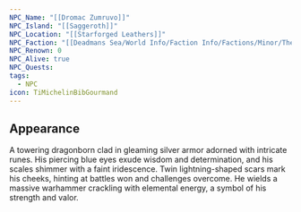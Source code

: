 ```yaml
---
NPC_Name: "[[Dromac Zumruvo]]"
NPC_Island: "[[Saggeroth]]"
NPC_Location: "[[Starforged Leathers]]"
NPC_Faction: "[[Deadmans Sea/World Info/Faction Info/Factions/Minor/The Iron Legion]]"
NPC_Renown: 0
NPC_Alive: true
NPC_Quests: 
tags:
  - NPC
icon: TiMichelinBibGourmand
---
```

## Appearance 
A towering dragonborn clad in gleaming silver armor adorned with intricate runes. His piercing blue eyes exude wisdom and determination, and his scales shimmer with a faint iridescence. Twin lightning-shaped scars mark his cheeks, hinting at battles won and challenges overcome. He wields a massive warhammer crackling with elemental energy, a symbol of his strength and valor.